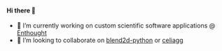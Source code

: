#### Hi there 👋

- 🔭 I’m currently working on custom scientific software applications @ [Enthought](https://github.com/enthought)
- 👯 I’m looking to collaborate on [blend2d-python](https://github.com/jwiggins/blend2d-python) or [celiagg](https://github.com/celiagg/celiagg)

<!--
**jwiggins/jwiggins** is a ✨ _special_ ✨ repository because its `README.md` (this file) appears on your GitHub profile.

Here are some ideas to get you started:

- 🔭 I’m currently working on ...
- 🌱 I’m currently learning ...
- 👯 I’m looking to collaborate on ...
- 🤔 I’m looking for help with ...
- 💬 Ask me about ...
- 📫 How to reach me: ...
- 😄 Pronouns: ...
- ⚡ Fun fact: ...
-->
